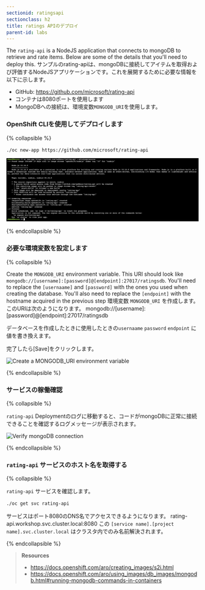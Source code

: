```yaml
---
sectionid: ratingsapi
sectionclass: h2
title: ratings APIのデプロイ
parent-id: labs
---
```


The `rating-api` is a NodeJS application that connects to mongoDB to retrieve and rate items. Below are some of the details that you'll need to deploy this.
サンプルのrating-apiは、mongoDBに接続してアイテムを取得および評価するNodeJSアプリケーションです。これを展開するために必要な情報を以下に示します。

- GitHub: <https://github.com/microsoft/rating-api>
- コンテナは8080ポートを使用します
- MongoDBへの接続は、環境変数`MONGODB_URI`を使用します。 

### OpenShift CLIを使用してデプロイします

{% collapsible %}

```sh
./oc new-app https://github.com/microsoft/rating-api
```

![Create rating-api using oc cli](media/oc-newapp-ratingapi.png)

{% endcollapsible %}

### 必要な環境変数を設定します

{% collapsible %}

Create the `MONGODB_URI` environment variable. This URI should look like `mongodb://[username]:[password]@[endpoint]:27017/ratingsdb`. You'll need to replace the `[usernaame]` and `[password]` with the ones you used when creating the database. You'll also need to replace the `[endpoint]` with the hostname acquired in the previous step
環境変数 `MONGODB_URI` を作成します。このURIは次のようになります。
mongodb://[username]:[password]@[endpoint]:27017/ratingsdb

データベースを作成したときに使用したときの`usernaame` `password` `endpoint` に値を書き換えます。

完了したら[Save]をクリックします。

![Create a MONGODB_URI environment variable](media/rating-api-envvars.png)

{% endcollapsible %}

### サービスの稼働確認

{% collapsible %}

`rating-api` Deploymentのログに移動すると、コードがmongoDBに正常に接続できることを確認するログメッセージが表示されます。

![Verify mongoDB connection](media/rating-api-working.png)

{% endcollapsible %}

### `rating-api` サービスのホスト名を取得する

{% collapsible %}

`rating-api` サービスを確認します。

```sh
./oc get svc rating-api
```

サービスはポート8080のDNS名でアクセスできるようになります。
rating-api.workshop.svc.cluster.local:8080
この `[service name].[project name].svc.cluster.local` はクラスタ内でのみ名前解決されます。

{% endcollapsible %}

> **Resources**
> * <https://docs.openshift.com/aro/creating_images/s2i.html>
> * <https://docs.openshift.com/aro/using_images/db_images/mongodb.html#running-mongodb-commands-in-containers>